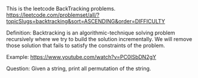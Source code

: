 This is the leetcode BackTracking problems.
https://leetcode.com/problemset/all/?topicSlugs=backtracking&sort=ASCENDING&order=DIFFICULTY

Definition:
Backtracking is an algorithmic-technique solving problem recursively where we try to build the solution
incrementally. We will remove those solution that fails to satisfy the constraints of the problem.

Example:
https://www.youtube.com/watch?v=PC0lSbDN2gY

Question:
Given a string, print all permutation of the string.
